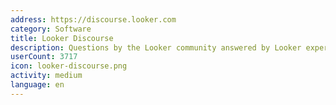 ```yaml
---
address: https://discourse.looker.com
category: Software
title: Looker Discourse
description: Questions by the Looker community answered by Looker experts
userCount: 3717
icon: looker-discourse.png
activity: medium
language: en
---
```

